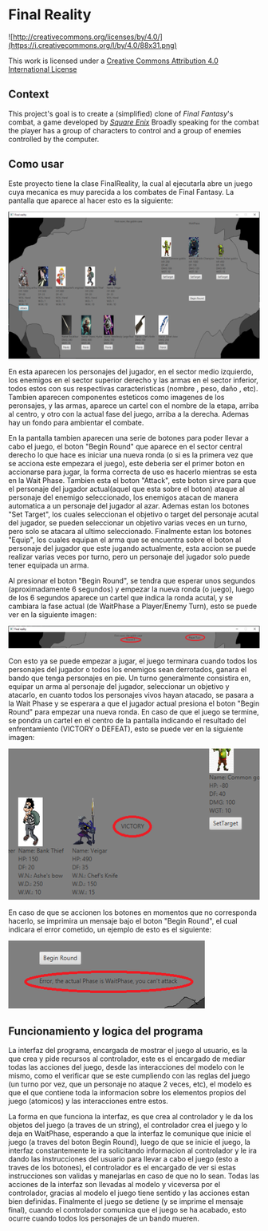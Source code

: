 Final Reality
=============

![http://creativecommons.org/licenses/by/4.0/](https://i.creativecommons.org/l/by/4.0/88x31.png)

This work is licensed under a 
[Creative Commons Attribution 4.0 International License](http://creativecommons.org/licenses/by/4.0/)

Context
-------

This project's goal is to create a (simplified) clone of _Final Fantasy_'s combat, a game developed
by [_Square Enix_](https://www.square-enix.com)
Broadly speaking for the combat the player has a group of characters to control and a group of 
enemies controlled by the computer.

Como usar
---

Este proyecto tiene la clase FinalReality, la cual al ejecutarla abre un juego cuya mecanica es muy parecida a los combates de Final Fantasy.
La pantalla que aparece al hacer esto es la siguiente:

![Interface1](src/main/resources/readme1.png)

En esta aparecen los personajes del jugador, en el sector medio izquierdo, los enemigos en el sector superior derecho y las armas en el sector
inferior, todos estos con sus respectivas caracteristicas (nombre , peso, daño , etc). Tambien aparecen componentes esteticos como imagenes de
los peronsajes, y las armas, aparece un cartel con el nombre de la etapa, arriba al centro, y otro con la actual fase del juego, arriba a la derecha.
Ademas hay un fondo para ambientar el combate.

En la pantalla tambien aparecen una serie de botones para poder llevar a cabo el juego, el boton "Begin Round" que aparece en el sector central derecho
lo que hace es iniciar una nueva ronda (o si es la primera vez que se acciona este empezara el juego), este deberia ser el primer boton en accionarse
para jugar, la forma correcta de uso es hacerlo mientras se esta en la Wait Phase. Tambien esta el boton "Attack", este boton sirve para que el 
personaje del jugador actual(aquel que esta sobre el boton) ataque al personaje del enemigo seleccionado, los enemigos atacan de manera automatica a un personaje del jugador al azar.
Ademas estan los botones "Set Target", los cuales seleccionan el objetivo o target del personaje acutal del jugador, se pueden seleccionar un objetivo 
varias veces en un turno, pero solo se atacara al ultimo seleccionado. Finalmente estan los botones "Equip", los cuales equipan el arma que se encuentra
sobre el boton al personaje del jugador que este jugando actualmente, esta accion se puede realizar varias veces por turno, pero un personaje del jugador
solo puede tener equipada un arma.

Al presionar el boton "Begin Round", se tendra que esperar unos segundos (aproximadamente 6 segundos) y empezar la nueva ronda (o juego), luego de los 6
segundos aparece un cartel que indica la ronda acutal, y se cambiara la fase actual (de WaitPhase a Player/Enemy Turn), esto se puede ver en la siguiente
 imagen:
 
 ![Interface2](src/main/resources/readme2.png)
 
 
Con esto ya se puede empezar a jugar, el juego terminara cuando todos los personajes del jugador o todos los enemigos sean derrotados, ganara el bando que
tenga personajes en pie. Un turno  generalmente consistira en, equipar un arma al personaje del jugador, seleccionar un objetivo y atacarlo, en cuanto 
todos los personajes vivos hayan atacado, se pasara a la Wait Phase y se esperara a que el jugador actual presiona el boton "Begin Round" para empezar 
una  nueva ronda. En caso de que el juego se termine, se pondra un cartel en el centro de la pantalla indicando el resultado del enfrentamiento (VICTORY 
o DEFEAT), esto se puede ver en la siguiente imagen:

![Interface3](src/main/resources/readme3.png)

En caso de que se accionen los botones en momentos que no corresponda hacerlo, se imprimira un mensaje bajo el boton "Begin Round", el cual indicara el error
cometido, un ejemplo de esto es el siguiente:

![Interface4](src/main/resources/readme4.png)

Funcionamiento y logica del programa
---

La interfaz del programa, encargada de mostrar el juego al usuario, es la que crea y pide recursos al controlador, este es el encargado de mediar todas las
acciones del juego, desde las interacciones del modelo con le mismo, como el verificar que se este cumpliendo con las reglas del juego (un turno por vez,
que un personaje no ataque 2 veces, etc), el modelo es que el que contiene toda la informacion sobre los elementos propios del juego (atomicos) y las 
interacciones entre estos.

La forma en que funciona la interfaz, es que crea al controlador y le da los objetos del juego (a traves de un string), el controlador crea el juego y lo
deja en WaitPhase, esperando a que la interfaz le comunique que inicie el juego (a traves del boton Begin Round), luego de que se inicie el juego, la 
interfaz constantemente le ira solicitando informacion al controlador y le ira dando las instrucciones del usuario para llevar a cabo el juego (esto a 
traves de los botones), el controlador es el encargado de ver si estas instrucciones son validas y manejarlas en caso de que no lo sean. Todas las acciones
de la interfaz son llevadas al modelo y viceversa por el controlador, gracias al modelo el juego tiene sentido y las acciones estan bien definidas. Finalmente
el juego se detiene (y se imprime el mensaje final), cuando el controlador comunica que el juego se ha acabado, esto ocurre cuando todos los personajes de un
bando mueren.